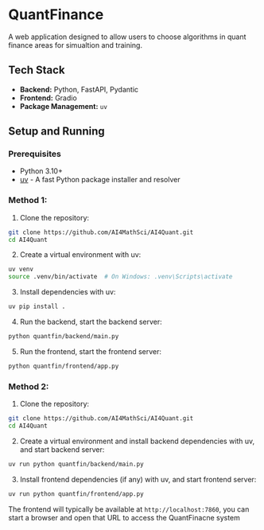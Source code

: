 # QuantFinance

A web application designed to allow users to choose algorithms in quant finance areas for simualtion and training. 


## Tech Stack

*   **Backend:** Python, FastAPI, Pydantic
*   **Frontend:** Gradio
*   **Package Management:** `uv`

## Setup and Running

### Prerequisites

- Python 3.10+
- [uv](https://github.com/astral-sh/uv) - A fast Python package installer and resolver

### Method 1:
1. Clone the repository:
```bash
git clone https://github.com/AI4MathSci/AI4Quant.git
cd AI4Quant
```
2. Create a virtual environment with uv:
```bash
uv venv
source .venv/bin/activate  # On Windows: .venv\Scripts\activate
```
3. Install dependencies with uv:
```bash
uv pip install .
```
4. Run the backend, start the backend server:
```bash
python quantfin/backend/main.py 
```
5. Run the frontend, start the frontend server:
```bash
python quantfin/frontend/app.py 
```

### Method 2:
1. Clone the repository:
```bash
git clone https://github.com/AI4MathSci/AI4Quant.git
cd AI4Quant
```
2. Create a virtual environment and install backend dependencies with uv, and start backend server:
```bash
uv run python quantfin/backend/main.py
```
3. Install frontend dependencies (if any) with uv, and start frontend server:
```bash
uv run python quantfin/frontend/app.py 
```
The frontend will typically be available at `http://localhost:7860`, you can start a browser and open that URL to access the QuantFinacne system
